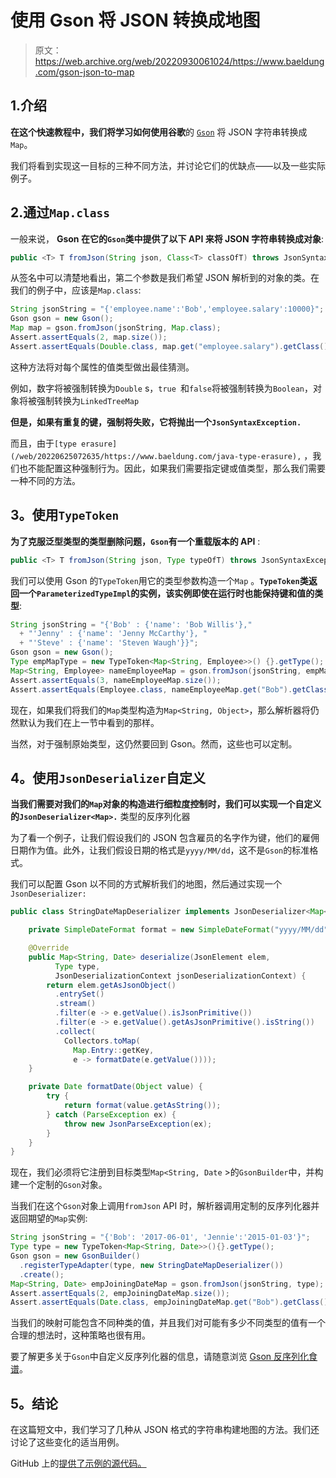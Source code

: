 # 使用 Gson 将 JSON 转换成地图

> 原文：<https://web.archive.org/web/20220930061024/https://www.baeldung.com/gson-json-to-map>

## 1.介绍

**在这个快速教程中，我们将学习如何使用谷歌**的 [`Gson`](https://web.archive.org/web/20220625072635/https://github.com/google/gson) 将 JSON 字符串转换成`Map`。

我们将看到实现这一目标的三种不同方法，并讨论它们的优缺点——以及一些实际例子。

## 2.通过`Map.class`

一般来说， **Gson 在它的`Gson`类中提供了以下 API 来将 JSON 字符串转换成对象**:

```java
public <T> T fromJson(String json, Class<T> classOfT) throws JsonSyntaxException;
```

从签名中可以清楚地看出，第二个参数是我们希望 JSON 解析到的对象的类。在我们的例子中，应该是`Map.class`:

```java
String jsonString = "{'employee.name':'Bob','employee.salary':10000}";
Gson gson = new Gson();
Map map = gson.fromJson(jsonString, Map.class);
Assert.assertEquals(2, map.size());
Assert.assertEquals(Double.class, map.get("employee.salary").getClass());
```

这种方法将对每个属性的值类型做出最佳猜测。

例如，数字将被强制转换为`Double` s，`true `和`false`将被强制转换为`Boolean`，对象将被强制转换为`LinkedTreeMap`

**但是，如果有重复的键，强制将失败，它将抛出一个`JsonSyntaxException.`**

而且，由于`[type erasure](/web/20220625072635/https://www.baeldung.com/java-type-erasure),` ，我们也不能配置这种强制行为。因此，如果我们需要指定键或值类型，那么我们需要一种不同的方法。

## 3。使用`TypeToken`

**为了克服泛型类型的类型删除问题，`Gson`有一个重载版本的 API** :

```java
public <T> T fromJson(String json, Type typeOfT) throws JsonSyntaxException;
```

我们可以使用 Gson 的`TypeToken`用它的类型参数构造一个`Map` 。**`TypeToken`类返回一个`ParameterizedTypeImpl`的实例，该实例即使在运行时也能保持键和值的类型**:

```java
String jsonString = "{'Bob' : {'name': 'Bob Willis'},"
  + "'Jenny' : {'name': 'Jenny McCarthy'}, "
  + "'Steve' : {'name': 'Steven Waugh'}}";
Gson gson = new Gson();
Type empMapType = new TypeToken<Map<String, Employee>>() {}.getType();
Map<String, Employee> nameEmployeeMap = gson.fromJson(jsonString, empMapType);
Assert.assertEquals(3, nameEmployeeMap.size());
Assert.assertEquals(Employee.class, nameEmployeeMap.get("Bob").getClass()); 
```

现在，如果我们将我们的`Map`类型构造为`Map<String, Object>`，那么解析器将仍然默认为我们在上一节中看到的那样。

当然，对于强制原始类型，这仍然要回到 Gson。然而，这些也可以定制。

## 4。使用`JsonDeserializer`自定义

**当我们需要对我们的`Map`对象的构造进行细粒度控制时，我们可以实现一个自定义的`JsonDeserializer<Map>.`** 类型的反序列化器

为了看一个例子，让我们假设我们的 JSON 包含雇员的名字作为键，他们的雇佣日期作为值。此外，让我们假设日期的格式是`yyyy/MM/dd`，这不是`Gson`的标准格式。

我们可以配置 Gson 以不同的方式解析我们的地图，然后通过实现一个`JsonDeserializer:`

```java
public class StringDateMapDeserializer implements JsonDeserializer<Map<String, Date>> {

    private SimpleDateFormat format = new SimpleDateFormat("yyyy/MM/dd");

    @Override
    public Map<String, Date> deserialize(JsonElement elem,
          Type type,
          JsonDeserializationContext jsonDeserializationContext) {
        return elem.getAsJsonObject()
          .entrySet()
          .stream()
          .filter(e -> e.getValue().isJsonPrimitive())
          .filter(e -> e.getValue().getAsJsonPrimitive().isString())
          .collect(
            Collectors.toMap(
              Map.Entry::getKey,
              e -> formatDate(e.getValue())));
    }

    private Date formatDate(Object value) {
        try {
            return format(value.getAsString());
        } catch (ParseException ex) {
            throw new JsonParseException(ex);
        }
    }
} 
```

现在，我们必须将它注册到目标类型`Map<String, Date` >的`GsonBuilder`中，并构建一个定制的`Gson`对象。

当我们在这个`Gson`对象上调用`fromJson` API 时，解析器调用定制的反序列化器并返回期望的`Map`实例:

```java
String jsonString = "{'Bob': '2017-06-01', 'Jennie':'2015-01-03'}";
Type type = new TypeToken<Map<String, Date>>(){}.getType();
Gson gson = new GsonBuilder()
  .registerTypeAdapter(type, new StringDateMapDeserializer())
  .create();
Map<String, Date> empJoiningDateMap = gson.fromJson(jsonString, type);
Assert.assertEquals(2, empJoiningDateMap.size());
Assert.assertEquals(Date.class, empJoiningDateMap.get("Bob").getClass()); 
```

当我们的映射可能包含不同种类的值，并且我们对可能有多少不同类型的值有一个合理的想法时，这种策略也很有用。

要了解更多关于`Gson`中自定义反序列化器的信息，请随意浏览 [Gson 反序列化食谱](/web/20220625072635/https://www.baeldung.com/gson-deserialization-guide)。

## 5。结论

在这篇短文中，我们学习了几种从 JSON 格式的字符串构建地图的方法。我们还讨论了这些变化的适当用例。

GitHub 上的[提供了示例的源代码。](https://web.archive.org/web/20220625072635/https://github.com/eugenp/tutorials/tree/master/json-modules/gson)